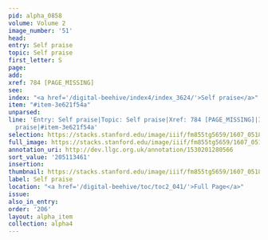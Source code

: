 ```yaml
---
pid: alpha_0858
volume: Volume 2
image_number: '51'
head:
entry: Self praise
topic: Self praise
first_letter: S
page:
add:
xref: 784 [PAGE_MISSING]
see:
index: "<a href='/digital-beehive/index4/index_3624/'>Self praise</a>"
item: "#item-3e621f54a"
unparsed:
line: 'Entry: Self praise|Topic: Self praise|Xref: 784 [PAGE_MISSING]|Index: Self
  praise|#item-3e621f54a'
selection: https://stacks.stanford.edu/image/iiif/fm855tg5659/1607_0518/316,3461,3016,329/full/0/default.jpg
full_image: https://stacks.stanford.edu/image/iiif/fm855tg5659/1607_0518/full/full/0/default.jpg
annotation_uri: http://dev.llgc.org.uk/annotation/1530201280566
sort_value: '205113461'
insertion:
thumbnail: https://stacks.stanford.edu/image/iiif/fm855tg5659/1607_0518/316,3461,600,180/250,/0/default.jpg
label: Self praise
location: "<a href='/digital-beehive/toc/toc2_041/'>Full Page</a>"
issue:
also_in_entry:
order: '206'
layout: alpha_item
collection: alpha4
---
```

